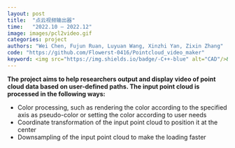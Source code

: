 ```yaml
---
layout: post
title:  "点云视频输出器"
time:   "2022.10 – 2022.12"
image: images/pcl2video.gif
categories: project
authors: "Wei Chen, Fujun Ruan, Luyuan Wang, Xinzhi Yan, Zixin Zhang"
code: "https://github.com/Flowerst-0416/Pointcloud_video_maker"
keyword: <img src="https://img.shields.io/badge/-C++-blue" alt="CAD"/>&nbsp;<img src="https://img.shields.io/badge/-OpenGL-orange"/>&nbsp;<img src="https://img.shields.io/badge/-PCL-orange"/>
---
```

**The project aims to help researchers output and display video of point cloud data based on user-defined paths. The input point cloud is processed in the following ways:**

- Color processing, such as rendering the color according to the specified axis as pseudo-color or setting the color according to user needs
- Coordinate transformation of the input point cloud to position it at the center
- Downsampling of the input point cloud to make the loading faster

